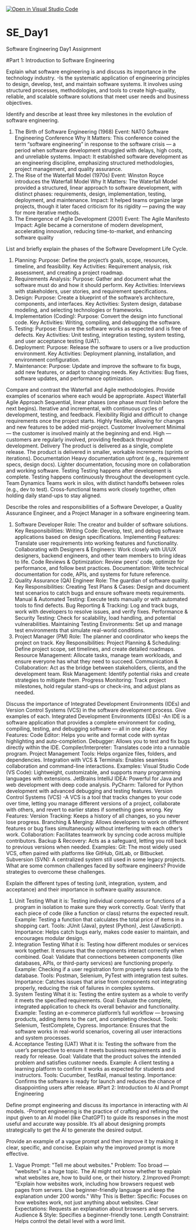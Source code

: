 [![Open in Visual Studio Code](https://classroom.github.com/assets/open-in-vscode-2e0aaae1b6195c2367325f4f02e2d04e9abb55f0b24a779b69b11b9e10269abc.svg)](https://classroom.github.com/online_ide?assignment_repo_id=18473501&assignment_repo_type=AssignmentRepo)
# SE_Day1
Software Engineering Day1 Assignment

#Part 1: Introduction to Software Engineering

Explain what software engineering is and discuss its importance in the technology industry.
-Is the systematic application of engineering principles to design, develop, test, and maintain software systems. It involves using structured processes, methodologies, and tools to create high-quality, reliable, and scalable software solutions that meet user needs and business objectives.


Identify and describe at least three key milestones in the evolution of software engineering.
1. The Birth of Software Engineering (1968)
Event: NATO Software Engineering Conference
Why It Matters: This conference coined the term “software engineering” in response to the software crisis — a period when software development struggled with delays, high costs, and unreliable systems.
Impact: It established software development as an engineering discipline, emphasizing structured methodologies, project management, and quality assurance.
2. The Rise of the Waterfall Model (1970s)
Event: Winston Royce introduces the Waterfall Model
Why It Matters: The Waterfall Model provided a structured, linear approach to software development, with distinct phases: requirements, design, implementation, testing, deployment, and maintenance.
Impact: It helped teams organize large projects, though it later faced criticism for its rigidity — paving the way for more iterative methods.
3. The Emergence of Agile Development (2001)
Event: The Agile Manifesto
Impact: Agile became a cornerstone of modern development, accelerating innovation, reducing time-to-market, and enhancing software quality


List and briefly explain the phases of the Software Development Life Cycle.
1. Planning:
Purpose: Define the project’s goals, scope, resources, timeline, and feasibility.
Key Activities: Requirement analysis, risk assessment, and creating a project roadmap.
2. Requirements Analysis:
Purpose: Gather and document what the software must do and how it should perform.
Key Activities: Interviews with stakeholders, user stories, and requirement specifications.
3. Design:
Purpose: Create a blueprint of the software’s architecture, components, and interfaces.
Key Activities: System design, database modeling, and selecting technologies or frameworks.
4. Implementation (Coding):
Purpose: Convert the design into functional code.
Key Activities: Writing, compiling, and debugging the software.
5. Testing:
Purpose: Ensure the software works as expected and is free of defects.
Key Activities: Unit testing, integration testing, system testing, and user acceptance testing (UAT).
6. Deployment:
Purpose: Release the software to users or a live production environment.
Key Activities: Deployment planning, installation, and environment configuration.
7. Maintenance:
Purpose: Update and improve the software to fix bugs, add new features, or adapt to changing needs.
Key Activities: Bug fixes, software updates, and performance optimization.



Compare and contrast the Waterfall and Agile methodologies. Provide examples of scenarios where each would be appropriate.
Aspect	Waterfall	Agile
Approach	Sequential, linear phases (one phase must finish before the next begins).	Iterative and incremental, with continuous cycles of development, testing, and feedback.
Flexibility	Rigid and difficult to change requirements once the project starts.	Highly flexible, allowing for changes and new features to be added mid-project.
Customer Involvement	Minimal — the customer is involved mainly at the beginning and end.	High — customers are regularly involved, providing feedback throughout development.
Delivery	The product is delivered as a single, complete release.	The product is delivered in smaller, workable increments (sprints or iterations).
Documentation	Heavy documentation upfront (e.g., requirement specs, design docs).	Lighter documentation, focusing more on collaboration and working software.
Testing	Testing happens after development is complete.	Testing happens continuously throughout the development cycle.
Team Dynamics	Teams work in silos, with distinct handoffs between roles (e.g., dev to test).	Cross-functional teams work closely together, often holding daily stand-ups to stay aligned.



Describe the roles and responsibilities of a Software Developer, a Quality Assurance Engineer, and a Project Manager in a software engineering team.
1. Software Developer
Role: The creator and builder of software solutions.
Key Responsibilities:
Writing Code: Develop, test, and debug software applications based on design specifications.
Implementing Features: Translate user requirements into working features and functionality.
Collaborating with Designers & Engineers: Work closely with UI/UX designers, backend engineers, and other team members to bring ideas to life.
Code Reviews & Optimization: Review peers’ code, optimize for performance, and follow best practices.
Documentation: Write technical documentation for code, APIs, and systems for future reference.
2. Quality Assurance (QA) Engineer
Role: The guardian of software quality.
Key Responsibilities:
Creating Test Plans & Cases: Design and document test scenarios to catch bugs and ensure software meets requirements.
Manual & Automated Testing: Execute tests manually or with automated tools to find defects.
Bug Reporting & Tracking: Log and track bugs, work with developers to resolve issues, and verify fixes.
Performance & Security Testing: Check for scalability, load handling, and potential vulnerabilities.
Maintaining Testing Environments: Set up and manage test environments that simulate real-world conditions.
3. Project Manager (PM)
Role: The planner and coordinator who keeps the project on track.
Key Responsibilities:
Project Planning & Scheduling: Define project scope, set timelines, and create detailed roadmaps.
Resource Management: Allocate tasks, manage team workloads, and ensure everyone has what they need to succeed.
Communication & Collaboration: Act as the bridge between stakeholders, clients, and the development team.
Risk Management: Identify potential risks and create strategies to mitigate them.
Progress Monitoring: Track project milestones, hold regular stand-ups or check-ins, and adjust plans as needed.


Discuss the importance of Integrated Development Environments (IDEs) and Version Control Systems (VCS) in the software development process. Give examples of each.
Integrated Development Environments (IDEs)
-An IDE is a software application that provides a complete environment for coding, compiling, testing, and debugging software — all in one place.
Key Features:
Code Editor: Helps you write and format code with syntax highlighting and auto-completion.
Debugger: Allows you to test and fix bugs directly within the IDE.
Compiler/Interpreter: Translates code into a runnable program.
Project Management Tools: Helps organize files, folders, and dependencies.
Integration with VCS & Terminals: Enables seamless collaboration and command-line interactions.
Examples:
Visual Studio Code (VS Code): Lightweight, customizable, and supports many programming languages with extensions.
JetBrains IntelliJ IDEA: Powerful for Java and web development with deep code analysis.
PyCharm: Tailored for Python development with advanced debugging and testing features.
Version Control Systems (VCS)
-A VCS is a tool that tracks changes to your code over time, letting you manage different versions of a project, collaborate with others, and revert to earlier states if something goes wrong.
Key Features:
Version Tracking: Keeps a history of all changes, so you never lose progress.
Branching & Merging: Allows developers to work on different features or bug fixes simultaneously without interfering with each other’s work.
Collaboration: Facilitates teamwork by syncing code across multiple contributors.
Backup & Recovery: Acts as a safeguard, letting you roll back to previous versions when needed.
Examples:
Git: The most widely used VCS, often paired with platforms like GitHub, GitLab, or Bitbucket.
Subversion (SVN): A centralized system still used in some legacy projects.
What are some common challenges faced by software engineers? Provide strategies to overcome these challenges.


Explain the different types of testing (unit, integration, system, and acceptance) and their importance in software quality assurance.
1. Unit Testing
What it is: Testing individual components or functions of a program in isolation to make sure they work correctly.
Goal: Verify that each piece of code (like a function or class) returns the expected result.
Example: Testing a function that calculates the total price of items in a shopping cart.
Tools: JUnit (Java), pytest (Python), Jest (JavaScript).
Importance: Helps catch bugs early, makes code easier to maintain, and encourages modular design.
2. Integration Testing
What it is: Testing how different modules or services work together. It ensures that the components interact correctly when combined.
Goal: Validate that connections between components (like databases, APIs, or third-party services) are functioning properly.
Example: Checking if a user registration form properly saves data to the database.
Tools: Postman, Selenium, PyTest with integration test suites.
Importance: Catches issues that arise from components not integrating properly, reducing the risk of failures in complex systems.
3. System Testing
What it is: Testing the entire system as a whole to verify it meets the specified requirements.
Goal: Evaluate the complete, integrated application to check its overall behavior and functionality.
Example: Testing an e-commerce platform’s full workflow — browsing products, adding items to the cart, and completing checkout.
Tools: Selenium, TestComplete, Cypress.
Importance: Ensures that the software works in real-world scenarios, covering all user interactions and system processes.
4. Acceptance Testing (UAT)
What it is: Testing the software from the user’s perspective to ensure it meets business requirements and is ready for release.
Goal: Validate that the product solves the intended problem and satisfies customer needs.
Example: A client testing a learning platform to confirm it works as expected for students and instructors.
Tools: Cucumber, TestRail, manual testing.
Importance: Confirms the software is ready for launch and reduces the chance of disappointing users after release.
#Part 2: Introduction to AI and Prompt Engineering


Define prompt engineering and discuss its importance in interacting with AI models.
-Prompt engineering is the practice of crafting and refining the input given to an AI model (like ChatGPT) to guide its responses in the most useful and accurate way possible. It’s all about designing prompts strategically to get the AI to generate the desired output.

Provide an example of a vague prompt and then improve it by making it clear, specific, and concise. Explain why the improved prompt is more effective.
1. Vague Prompt:
  "Tell me about websites."
Problem:
Too broad — "websites" is a huge topic. The AI might not know whether to explain what websites are, how to build one, or their history.
2.Improved Prompt:
"Explain how websites work, including how browsers request web pages from servers. Use beginner-friendly language and keep the explanation under 200 words."
Why This is Better:
Specific: Focuses on how websites work, not just anything about websites.
Clear Expectations: Requests an explanation about browsers and servers.
Audience & Style: Specifies a beginner-friendly tone.
Length Constraint: Helps control the detail level with a word limit.
